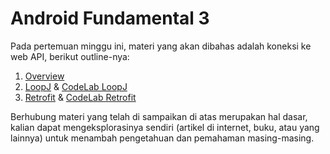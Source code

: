 # Android Fundamental 3

Pada pertemuan minggu ini, materi yang akan dibahas adalah koneksi ke web API, berikut outline-nya:

1. [Overview](SubMateri/Overview/Overview.md)
2. [LoopJ](SubMateri/LoopJ/LoopJ.md) & [CodeLab LoopJ](SubMateri/LoopJ/CodeLab-LoopJ/CodeLab-LoopJ.md)
3. [Retrofit](SubMateri/Retrofit/Retrofit.md) & [CodeLab Retrofit](SubMateri/Retrofit/CodeLab-Retrofit/CodeLab-Retrofit.md)

Berhubung materi yang telah di sampaikan di atas merupakan hal dasar, kalian dapat mengeksplorasinya sendiri (artikel di internet, buku, atau yang lainnya) untuk menambah pengetahuan dan pemahaman masing-masing. 